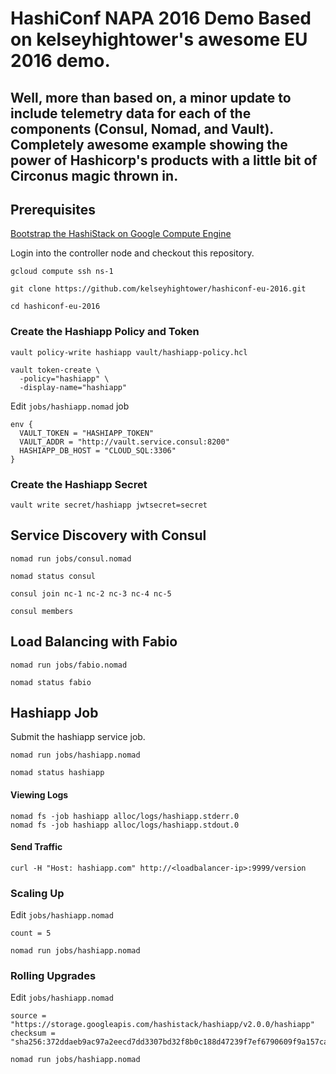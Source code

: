 # HashiConf NAPA 2016 Demo Based on kelseyhightower's awesome EU 2016 demo. 
## Well, more than based on, a minor update to include telemetry data for each of the components (Consul, Nomad, and Vault). Completely awesome example showing the power of Hashicorp's products with a little bit of Circonus magic thrown in. 

## Prerequisites

[Bootstrap the HashiStack on Google Compute Engine](hashistack.md)

Login into the controller node and checkout this repository.

```
gcloud compute ssh ns-1
```

```
git clone https://github.com/kelseyhightower/hashiconf-eu-2016.git
```

```
cd hashiconf-eu-2016
```

### Create the Hashiapp Policy and Token

```
vault policy-write hashiapp vault/hashiapp-policy.hcl
```

```
vault token-create \
  -policy="hashiapp" \
  -display-name="hashiapp"
```

Edit `jobs/hashiapp.nomad` job

```
env {
  VAULT_TOKEN = "HASHIAPP_TOKEN"
  VAULT_ADDR = "http://vault.service.consul:8200"
  HASHIAPP_DB_HOST = "CLOUD_SQL:3306"
}
```

### Create the Hashiapp Secret

```
vault write secret/hashiapp jwtsecret=secret
```

## Service Discovery with Consul

```
nomad run jobs/consul.nomad
```

```
nomad status consul
```

```
consul join nc-1 nc-2 nc-3 nc-4 nc-5
```

```
consul members
```

## Load Balancing with Fabio

```
nomad run jobs/fabio.nomad
```

```
nomad status fabio
```

## Hashiapp Job

Submit the hashiapp service job.

```
nomad run jobs/hashiapp.nomad
```

```
nomad status hashiapp
```

#### Viewing Logs

```
nomad fs -job hashiapp alloc/logs/hashiapp.stderr.0
nomad fs -job hashiapp alloc/logs/hashiapp.stdout.0
```

#### Send Traffic

```
curl -H "Host: hashiapp.com" http://<loadbalancer-ip>:9999/version
```

### Scaling Up

Edit `jobs/hashiapp.nomad`

```
count = 5
```

```
nomad run jobs/hashiapp.nomad
```

### Rolling Upgrades

Edit `jobs/hashiapp.nomad`

```
source = "https://storage.googleapis.com/hashistack/hashiapp/v2.0.0/hashiapp"
checksum = "sha256:372ddaeb9ac97a2eecd7dd3307bd32f8b0c188d47239f7ef6790609f9a157ca4"
```

```
nomad run jobs/hashiapp.nomad
```
